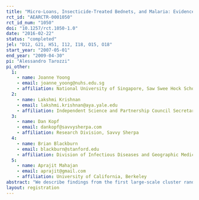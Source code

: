 ```yaml
---
title: "Micro-Loans, Insecticide-Treated Bednets, and Malaria: Evidence from a Randomized Controlled Trial in Orissa, India"
rct_id: "AEARCTR-0001050"
rct_id_num: "1050"
doi: "10.1257/rct.1050-1.0"
date: "2016-02-22"
status: "completed"
jel: "D12, G21, H51, I12, I18, O15, O18"
start_year: "2007-05-01"
end_year: "2009-04-30"
pi: "Alessandro Tarozzi"
pi_other:
  1:
    - name: Joanne Yoong
    - email: joanne_yoong@nuhs.edu.sg
    - affiliation: National University of Singapore, Saw Swee Hock School of Public Health
  2:
    - name: Lakshmi Krishnan
    - email: lakshmi.krishnan@aya.yale.edu
    - affiliation: Independent Science and Partnership Council Secretariat of CGIAR,
  3:
    - name: Dan Kopf
    - email: dankopf@savvysherpa.com
    - affiliation: Research Division, Savvy Sherpa
  4:
    - name: Brian Blackburn
    - email: blackburn@stanford.edu
    - affiliation: Division of Infectious Diseases and Geographic Medicine, Stanford University School of Medicine
  5:
    - name: Aprajit Mahajan
    - email: aprajit@gmail.com
    - affiliation: University of California, Berkeley
abstract: "We describe findings from the first large-scale cluster randomized controlled trial in a developing country that evaluates the uptake of a health-protecting technology, insecticide-treated bednets (ITNs), through micro-consumer loans, as compared to free distribution and control conditions. Despite a relatively high price, 52 percent of sample households purchased ITNs, highlighting the role of liquidity constraints in explaining earlier low adoption rates. We find mixed evidence of improvements in malaria indices. We interpret the results and their implications within the debate about cost sharing, sustainability and liquidity constraints in public health initiatives in developing countries."
layout: registration
---
```


